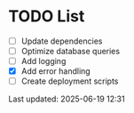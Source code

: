 # TODO List

- [ ] Update dependencies
- [ ] Optimize database queries
- [ ] Add logging
- [x] Add error handling
- [ ] Create deployment scripts

Last updated: 2025-06-19 12:31
